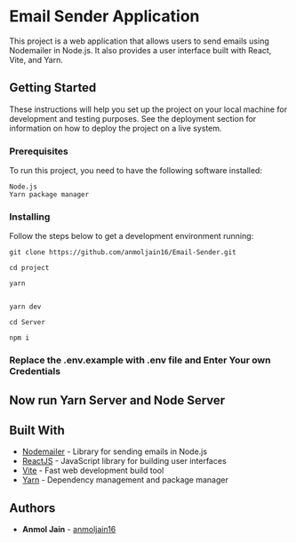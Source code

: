 # Email Sender Application

This project is a web application that allows users to send emails using Nodemailer in Node.js. It also provides a user interface built with React, Vite, and Yarn.

## Getting Started

These instructions will help you set up the project on your local machine for development and testing purposes. See the deployment section for information on how to deploy the project on a live system.

### Prerequisites

To run this project, you need to have the following software installed:
```
Node.js
Yarn package manager
```

### Installing

Follow the steps below to get a development environment running:

```
git clone https://github.com/anmoljain16/Email-Sender.git

```

```
cd project

```
```
yarn 


```

```
yarn dev

```

```
cd Server

```

```
npm i
```
### Replace the .env.example with .env file and Enter Your own Credentials 


## Now run Yarn Server and Node Server 



## Built With

* [Nodemailer](https://nodemailer.com/) -  Library for sending emails in Node.js
* [ReactJS](https://reactjs.org/) - JavaScript library for building user interfaces
* [Vite](https://vitejs.dev/) - Fast web development build tool
* [Yarn](https://yarnpkg.com/) - Dependency management and package manager



## Authors

* **Anmol Jain** -  [anmoljain16](https://github.com/anmoljain16)


